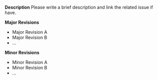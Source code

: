 **Description**
Please write a brief description and link the related issue if have.

**Major Revisions**
- Major Revision A
- Major Revision B
- ...

**Minor Revisions**
- Minor Revision A
- Minor Revision B
- ...
